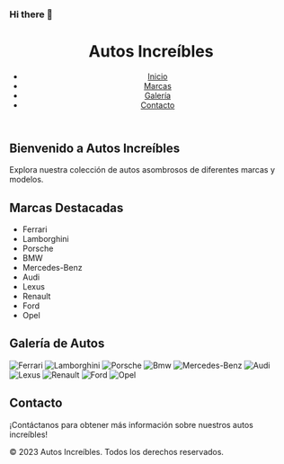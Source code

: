 ### Hi there 👋

<!--
**Paul100320/paul100320** is a ✨ _special_ ✨ repository because its `README.md` (this file) appears on your GitHub profile.

Here are some ideas to get you started:

- 🔭 I’m currently working on ...
- 🌱 I’m currently learning ...
- 👯 I’m looking to collaborate on ...
- 🤔 I’m looking for help with ...
- 💬 Ask me about ...
- 📫 How to reach me: ...
- 😄 Pronouns: ...
- ⚡ Fun fact: ...
-->
<!DOCTYPE html>
<html lang="es">
<head>
  <meta charset="UTF-8">
  <meta name="viewport" content="width=device-width, initial-scale=1.0">
  <link rel="stylesheet" href="styles.css">
  <title>Página de Autos</title>
</head>
<body>
  <header>
    <h1>Autos Increíbles</h1>
    <nav>
      <ul>
        <li><a href="#inicio">Inicio</a></li>
        <li><a href="#marcas">Marcas</a></li>
        <li><a href="#galeria">Galería</a></li>
        <li><a href="#contacto">Contacto</a></li>
      </ul>
    </nav>
  </header>
  <main>
    <section id="inicio">
      <h2>Bienvenido a Autos Increíbles</h2>
      <p>Explora nuestra colección de autos asombrosos de diferentes marcas y modelos.</p>
    </section>
    <section id="marcas">
      <h2>Marcas Destacadas</h2>
      <ul>
        <li>Ferrari</li>
        <li>Lamborghini</li>
        <li>Porsche</li>
        <li>BMW</li>
        <li>Mercedes-Benz</li>
        <li>Audi</li>
        <li>Lexus</li>
        <li>Renault</li>
        <li>Ford</li>
        <li>Opel</li>
      </ul>
    </section>
    <section id="galeria">
      <h2>Galería de Autos</h2>
      <div class="car-gallery">
        <img src="ferrari.jpg" alt="Ferrari">
        <img src="lamborghini.jpg" alt="Lamborghini">
        <img src="porsche.jpg" alt="Porsche">
        <img src="BMW.jpg" alt="Bmw">
        <img src="Mercedes-Benz.jpg" alt="Mercedes-Benz">
        <img src="Audi.jpg" alt="Audi">
        <img src="Lexus.jpg" alt="Lexus">
        <img src="Renault.jpg" alt="Renault">
        <img src="Ford.jpg" alt="Ford">
        <img src="Opel.jpg" alt="Opel">
      </div>
    </section>
    <section id="contacto">
      <h2>Contacto</h2>
      <p>¡Contáctanos para obtener más información sobre nuestros autos increíbles!</p>
    </section>
  </main>
  <footer>
    <p>&copy; 2023 Autos Increíbles. Todos los derechos reservados.</p>
  </footer>
</body>
</html>

